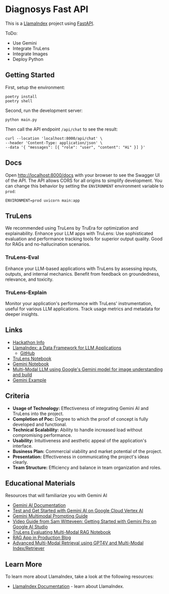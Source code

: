 # Diagnosys Fast API

This is a [LlamaIndex](https://www.llamaindex.ai/) project using [FastAPI](https://fastapi.tiangolo.com/).

ToDo:

- Use Gemini
- Integrate TruLens
- Integrate Images
- Deploy Python

## Getting Started

First, setup the environment:

```
poetry install
poetry shell
```

Second, run the development server:

```
python main.py
```

Then call the API endpoint `/api/chat` to see the result:

```
curl --location 'localhost:8000/api/chat' \
--header 'Content-Type: application/json' \
--data '{ "messages": [{ "role": "user", "content": "Hi" }] }'
```

## Docs

Open [http://localhost:8000/docs](http://localhost:8000/docs) with your browser to see the Swagger UI of the API. The API allows CORS for all origins to simplify development. You can change this behavior by setting the `ENVIRONMENT` environment variable to `prod`:

```
ENVIRONMENT=prod uvicorn main:app
```

## TruLens

We recommended using TruLens by TruEra for optimization and explainability. Enhance your LLM apps with TruLens: Use sophisticated evaluation and performance tracking tools for superior output quality. Good for RAGs and no-hallucination scenarios.

### TruLens-Eval

Enhance your LLM-based applications with TruLens by assessing inputs, outputs, and internal mechanics. Benefit from feedback on groundedness, relevance, and toxicity.

### TruLens-Explain

Monitor your application's performance with TruLens' instrumentation, useful for various LLM applications. Track usage metrics and metadata for deeper insights.

## Links

- [Hackathon Info](https://lablab.ai/event/gemini-ai-hackathon)
- [LlamaIndex: a Data Framework for LLM Applications](https://lablab.ai/tech/llamaindex)
  - [GitHub](https://github.com/run-llama/llama_index)
- [TruLens Notebook](https://github.com/truera/trulens/blob/main/trulens_eval%2Fexamples%2Fexpositional%2Fmodels%2Fgoogle_vertex_quickstart.ipynb)
- [Gemini Notebook](https://colab.research.google.com/drive/11b6-GvwIXB5r_qsoLAYEa6ejIPUoC2hw)
- [Multi-Modal LLM using Google's Gemini model for image understanding and build](https://colab.research.google.com/github/run-llama/llama_index/blob/main/docs/examples/multi_modal/gemini.ipynb)
- [Gemini Example](https://colab.research.google.com/drive/1W5UkUpjNK9wi7RzuEv83vC0ejBgJ5Ty3?usp=sharing)

## Criteria

- **Usage of Technology:** Effectiveness of integrating Gemini AI and TruLens into the project.
- **Completion of Poc:** Degree to which the proof of concept is fully developed and functional.
- **Technical Scalability:** Ability to handle increased load without compromising performance.
- **Usability:** Intuitiveness and aesthetic appeal of the application's interface.
- **Business Plan:** Commercial viability and market potential of the project.
- **Presentation:** Effectiveness in communicating the project's ideas clearly.
- **Team Structure:** Efficiency and balance in team organization and roles.

## Educational Materials

Resources that will familiarize you with Gemini AI

- [Gemini AI Documentation](https://ai.google.dev/docs)
- [Test and Get Started with Gemini AI on Google Cloud Vertex AI](https://console.cloud.google.com/vertex-ai/generative/multimodal/prompt-examples/Extract%20text%20from%20images?project=wdll-252515)
- [Gemini Multimodal Prompting Guide](https://developers.googleblog.com/2023/12/how-its-made-gemini-multimodal-prompting.html)
- [Video Guide from Sam Witteveen: Getting Started with Gemini Pro on Google AI Studio](https://www.youtube.com/watch?v=HN96QDFBD0g)
- [TruLens Evaluating Multi-Modal RAG Notebook](https://github.com/truera/trulens/blob/main/trulens_eval%2Fexamples%2Fexpositional%2Fframeworks%2Fllama_index%2Fllama_index_multimodal.ipynb)
- [RAG App in Production Blog](https://blog.llamaindex.ai/shipping-your-retrieval-augmented-generation-app-to-production-with-create-llama-7bbe43b6287d)
- [Advanced Multi-Modal Retrieval using GPT4V and Multi-Modal Index/Retriever](https://github.com/run-llama/llama_index/blob/main/docs/examples/multi_modal/gpt4v_multi_modal_retrieval.ipynb)

## Learn More

To learn more about LlamaIndex, take a look at the following resources:

- [LlamaIndex Documentation](https://docs.llamaindex.ai) - learn about LlamaIndex.
